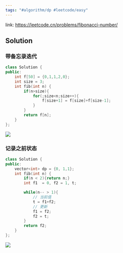 ```yaml
---
tags: "#algorithm/dp #leetcode/easy"
---
```


link: https://leetcode.cn/problems/fibonacci-number/

## Solution

### 带备忘录迭代

```C++
class Solution {
public:
    int f[50] = {0,1,1,2,0};
    int size = 3;
    int fib(int n) {
        if(n>size){
            for(;size<n;size++){
                f[size+1] = f[size]+f[size-1];
            }
        }
        return f[n];
    }
};
```
![](https://pic-1257412153.cos.ap-nanjing.myqcloud.com/images/images/2022/11/05/20221105144443-fff2b1.png)

### 记录之前状态

```C++
class Solution {
public:
    vector<int> dp = {0, 1,1};
    int fib(int n) {
        if(n < 2){return n;}
        int f1  = 0, f2 = 1, t;

        while(n-- > 1){
            // 当前值
            t = f1+f2;
            // 更新
            f1 = f2;
            f2 = t;
        }
        return f2;
    }
};
```
![](https://pic-1257412153.cos.ap-nanjing.myqcloud.com/images/images/2022/11/05/20221105145206-0dea3f.png)